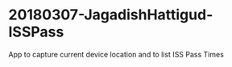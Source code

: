 # 20180307-JagadishHattigud-ISSPass
App to capture current device location and to list ISS Pass Times
